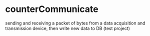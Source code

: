 # counterCommunicate
sending and receiving a packet of bytes from a data acquisition and transmission device, then write new data to DB (test project)
